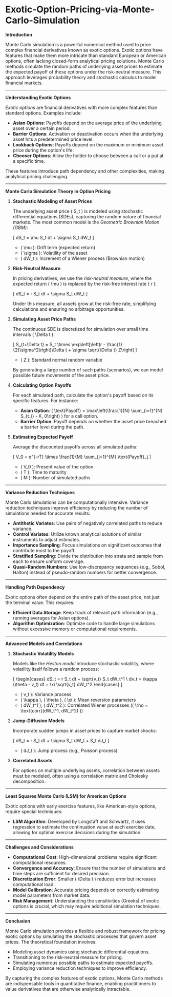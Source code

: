 # Exotic-Option-Pricing-via-Monte-Carlo-Simulation

**Introduction**

Monte Carlo simulation is a powerful numerical method used to price complex financial derivatives known as exotic options. Exotic options have features that make them more intricate than standard European or American options, often lacking closed-form analytical pricing solutions. Monte Carlo methods simulate the random paths of underlying asset prices to estimate the expected payoff of these options under the risk-neutral measure. This approach leverages probability theory and stochastic calculus to model financial markets.

---

**Understanding Exotic Options**

*Exotic options* are financial derivatives with more complex features than standard options. Examples include:

- **Asian Options**: Payoffs depend on the average price of the underlying asset over a certain period.
- **Barrier Options**: Activation or deactivation occurs when the underlying asset hits a predetermined price level.
- **Lookback Options**: Payoffs depend on the maximum or minimum asset price during the option's life.
- **Chooser Options**: Allow the holder to choose between a call or a put at a specific time.

These features introduce path dependency and other complexities, making analytical pricing challenging.

---

**Monte Carlo Simulation Theory in Option Pricing**

1. **Stochastic Modeling of Asset Prices**

   The underlying asset price \( S_t \) is modeled using stochastic differential equations (SDEs), capturing the random nature of financial markets. The most common model is the *Geometric Brownian Motion (GBM)*:

   \[
   dS_t = \mu S_t dt + \sigma S_t dW_t
   \]

   - \( \mu \): Drift term (expected return)
   - \( \sigma \): Volatility of the asset
   - \( dW_t \): Increment of a Wiener process (Brownian motion)

2. **Risk-Neutral Measure**

   In pricing derivatives, we use the *risk-neutral measure*, where the expected return \( \mu \) is replaced by the risk-free interest rate \( r \):

   \[
   dS_t = r S_t dt + \sigma S_t dW_t
   \]

   Under this measure, all assets grow at the risk-free rate, simplifying calculations and ensuring no arbitrage opportunities.

3. **Simulating Asset Price Paths**

   The continuous SDE is discretized for simulation over small time intervals \( \Delta t \):

   \[
   S_{t+\Delta t} = S_t \times \exp\left[\left(r - \frac{1}{2}\sigma^2\right)\Delta t + \sigma \sqrt{\Delta t} Z\right]
   \]

   - \( Z \): Standard normal random variable

   By generating a large number of such paths (scenarios), we can model possible future movements of the asset price.

4. **Calculating Option Payoffs**

   For each simulated path, calculate the option's payoff based on its specific features. For instance:

   - **Asian Option**: \( \text{Payoff} = \max\left(\frac{1}{N} \sum_{i=1}^{N} S_{t_i} - K, 0\right) \) for a call option.
   - **Barrier Option**: Payoff depends on whether the asset price breached a barrier level during the path.

5. **Estimating Expected Payoff**

   Average the discounted payoffs across all simulated paths:

   \[
   V_0 = e^{-rT} \times \frac{1}{M} \sum_{j=1}^{M} \text{Payoff}_j
   \]

   - \( V_0 \): Present value of the option
   - \( T \): Time to maturity
   - \( M \): Number of simulated paths

---

**Variance Reduction Techniques**

Monte Carlo simulations can be computationally intensive. Variance reduction techniques improve efficiency by reducing the number of simulations needed for accurate results:

- **Antithetic Variates**: Use pairs of negatively correlated paths to reduce variance.
- **Control Variates**: Utilize known analytical solutions of similar instruments to adjust estimates.
- **Importance Sampling**: Focus simulations on significant outcomes that contribute most to the payoff.
- **Stratified Sampling**: Divide the distribution into strata and sample from each to ensure uniform coverage.
- **Quasi-Random Numbers**: Use low-discrepancy sequences (e.g., Sobol, Halton) instead of pseudo-random numbers for better convergence.

---

**Handling Path Dependency**

Exotic options often depend on the entire path of the asset price, not just the terminal value. This requires:

- **Efficient Data Storage**: Keep track of relevant path information (e.g., running averages for Asian options).
- **Algorithm Optimization**: Optimize code to handle large simulations without excessive memory or computational requirements.

---

**Advanced Models and Correlations**

1. **Stochastic Volatility Models**

   Models like the *Heston model* introduce stochastic volatility, where volatility itself follows a random process:

   \[
   \begin{cases}
   dS_t = r S_t dt + \sqrt{v_t} S_t dW_t^1 \\
   dv_t = \kappa (\theta - v_t) dt + \xi \sqrt{v_t} dW_t^2
   \end{cases}
   \]

   - \( v_t \): Variance process
   - \( \kappa \), \( \theta \), \( \xi \): Mean reversion parameters
   - \( dW_t^1 \), \( dW_t^2 \): Correlated Wiener processes (\( \rho = \text{corr}(dW_t^1, dW_t^2) \))

2. **Jump-Diffusion Models**

   Incorporate sudden jumps in asset prices to capture market shocks:

   \[
   dS_t = r S_t dt + \sigma S_t dW_t + S_t dJ_t
   \]

   - \( dJ_t \): Jump process (e.g., Poisson process)

3. **Correlated Assets**

   For options on multiple underlying assets, correlation between assets must be modeled, often using a correlation matrix and Cholesky decomposition.

---

**Least Squares Monte Carlo (LSM) for American Options**

Exotic options with early exercise features, like American-style options, require special techniques:

- **LSM Algorithm**: Developed by Longstaff and Schwartz, it uses regression to estimate the continuation value at each exercise date, allowing for optimal exercise decisions during the simulation.

---

**Challenges and Considerations**

- **Computational Cost**: High-dimensional problems require significant computational resources.
- **Convergence and Accuracy**: Ensure that the number of simulations and time steps are sufficient for desired precision.
- **Discretization Error**: Smaller \( \Delta t \) reduces error but increases computational load.
- **Model Calibration**: Accurate pricing depends on correctly estimating model parameters from market data.
- **Risk Management**: Understanding the sensitivities (Greeks) of exotic options is crucial, which may require additional simulation techniques.

---

**Conclusion**

Monte Carlo simulation provides a flexible and robust framework for pricing exotic options by simulating the stochastic processes that govern asset prices. The theoretical foundation involves:

- Modeling asset dynamics using stochastic differential equations.
- Transitioning to the risk-neutral measure for pricing.
- Simulating numerous possible paths to estimate expected payoffs.
- Employing variance reduction techniques to improve efficiency.

By capturing the complex features of exotic options, Monte Carlo methods are indispensable tools in quantitative finance, enabling practitioners to value derivatives that are otherwise analytically intractable.

